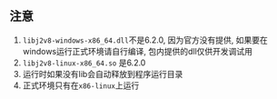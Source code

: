 ## 注意
1. `libj2v8-windows-x86_64.dll`不是6.2.0, 因为官方没有提供, 如果要在windows运行正式环境请自行编译, 包内提供的dll仅供开发调试用
2. `libj2v8-linux-x86_64.so` 是6.2.0
3. 运行时如果没有lib会自动释放到程序运行目录
4. 正式环境只有在`x86-linux`上运行
